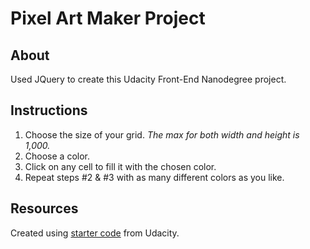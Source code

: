 # Pixel Art Maker Project

## About

Used JQuery to create this Udacity Front-End Nanodegree project.

## Instructions

1. Choose the size of your grid. _The max for both width and height is 1,000._
2. Choose a color.
3. Click on any cell to fill it with the chosen color.
4. Repeat steps #2 & #3 with as many different colors as you like.

## Resources

Created using [starter code](https://github.com/udacity/project-pixel-art-maker-starter) from Udacity.